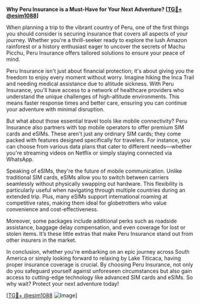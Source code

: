 **Why Peru Insurance is a Must-Have for Your Next Adventure? [[TG💪+ @esim1088](https://t.me/s/esim1088)]**

When planning a trip to the vibrant country of Peru, one of the first things you should consider is securing insurance that covers all aspects of your journey. Whether you're a thrill-seeker ready to explore the lush Amazon rainforest or a history enthusiast eager to uncover the secrets of Machu Picchu, Peru Insurance offers tailored solutions to ensure your peace of mind.

Peru Insurance isn't just about financial protection; it's about giving you the freedom to enjoy every moment without worry. Imagine hiking the Inca Trail and needing medical assistance due to altitude sickness. With Peru Insurance, you'll have access to a network of healthcare providers who understand the unique challenges of high-altitude environments. This means faster response times and better care, ensuring you can continue your adventure with minimal disruption.

But what about those essential travel tools like mobile connectivity? Peru Insurance also partners with top mobile operators to offer premium SIM cards and eSIMs. These aren't just any ordinary SIM cards; they come packed with features designed specifically for travelers. For instance, you can choose from various data plans that cater to different needs—whether you're streaming videos on Netflix or simply staying connected via WhatsApp.

Speaking of eSIMs, they're the future of mobile communication. Unlike traditional SIM cards, eSIMs allow you to switch between carriers seamlessly without physically swapping out hardware. This flexibility is particularly useful when navigating through multiple countries during an extended trip. Plus, many eSIMs support international roaming at competitive rates, making them ideal for globetrotters who value convenience and cost-effectiveness.

Moreover, some packages include additional perks such as roadside assistance, baggage delay compensation, and even coverage for lost or stolen items. It’s these little extras that make Peru Insurance stand out from other insurers in the market.

In conclusion, whether you're embarking on an epic journey across South America or simply looking forward to relaxing by Lake Titicaca, having proper insurance coverage is crucial. By choosing Peru Insurance, not only do you safeguard yourself against unforeseen circumstances but also gain access to cutting-edge technology like advanced SIM cards and eSIMs. So why wait? Protect your next adventure today!

[[TG💪+ @esim1088](https://t.me/s/esim1088) ![Image](https://i.postimg.cc/Y0z9fWf4/image.png)]